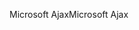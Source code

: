 <span data-ttu-id="5d9a6-101">Microsoft Ajax</span><span class="sxs-lookup"><span data-stu-id="5d9a6-101">Microsoft Ajax</span></span>